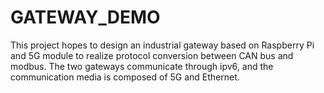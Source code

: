 # GATEWAY_DEMO
This project hopes to design an industrial gateway based on Raspberry Pi and 5G module to realize protocol conversion between CAN bus and modbus. The two gateways communicate through ipv6, and the communication media is composed of 5G and Ethernet.
